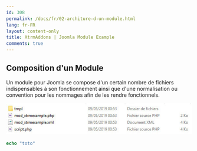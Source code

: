 ```yaml
---
id: 308
permalink: /docs/fr/02-architure-d-un-module.html
lang: fr-FR
layout: content-only
title: XtrmAddons | Joomla Module Example
comments: true
---
```


<div class="main-content d-flex">
  <div class="p-2 flex-grow-1">       
    <h2>Composition d'un Module</h2>
      <p class="justify">
        Un module pour Joomla se compose d'un certain nombre de fichiers indispensables 
        à son fonctionnement ainsi que d'une normalisation ou convention pour les nommages 
        afin de les rendre fonctionnels.
      </p>
      <a target="_blank" href="/assets/images/module-xtrmexample-files-01.jpg" class="screenshot-link">
      <img class="screenshot-full" src="/assets/images/module-xtrmexample-files-01.jpg" alt="Dossier minimal d'un module" />
    </a>
  </div>
</div>

```php
echo "toto"
```